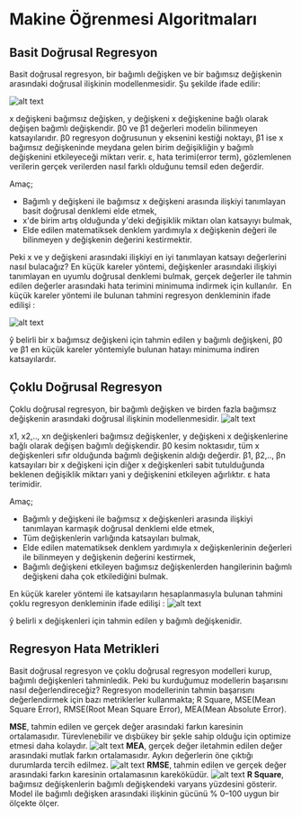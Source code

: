 # Makine Öğrenmesi Algoritmaları

## Basit Doğrusal Regresyon

Basit doğrusal regresyon, bir bağımlı değişken ve bir bağımsız değişkenin arasındaki doğrusal ilişkinin modellenmesidir.
Şu şekilde ifade edilir:

![alt text](https://cdn-images-1.medium.com/max/1600/1*5j7BZRiy7GRJRbZImCkpEg.png)

x değişkeni bağımsız değişken, y değişkeni x değişkenine bağlı olarak değişen bağımlı değişkendir. β0 ve β1 değerleri modelin bilinmeyen katsayılarıdır. β0 regresyon doğrusunun y eksenini kestiği noktayı, β1 ise x bağımsız değişkeninde meydana gelen birim değişikliğin y bağımlı değişkenini etkileyeceği miktarı verir. ε, hata terimi(error term), gözlemlenen verilerin gerçek verilerden nasıl farklı olduğunu temsil eden değerdir.

Amaç;
- Bağımlı y değişkeni ile bağımsız x değişkeni arasında ilişkiyi tanımlayan basit doğrusal denklemi elde etmek,
- x'de birim artış olduğunda y'deki değişiklik miktarı olan katsayıyı bulmak,
- Elde edilen matematiksek denklem yardımıyla x değişkenin değeri ile bilinmeyen y değişkenin değerini kestirmektir.

Peki x ve y değişkeni arasındaki ilişkiyi en iyi tanımlayan katsayı değerlerini nasıl bulacağız? En küçük kareler yöntemi, değişkenler arasındaki ilişkiyi tanımlayan en uyumlu doğrusal denklemi bulmak, gerçek değerler ile tahmin edilen değerler arasındaki hata terimini minimuma indirmek için kullanılır. 
En küçük kareler yöntemi ile bulunan tahmini regresyon denkleminin ifade edilişi :

![alt text](https://cdn-images-1.medium.com/max/1600/1*KnyqulfXF3_LdddjjCwFCQ.png)

ŷ belirli bir x bağımsız değişkeni için tahmin edilen y bağımlı değişkeni, β0 ve β1 en küçük kareler yöntemiyle bulunan hatayı minimuma indiren katsayılardır.


## Çoklu Doğrusal Regresyon

Çoklu doğrusal regresyon, bir bağımlı değişken ve birden fazla bağımsız değişkenin arasındaki doğrusal ilişkinin modellenmesidir.
![alt text](https://cdn-images-1.medium.com/max/1600/1*wfPYBWtYAXcp8k4xCKBYEQ.png)

x1, x2,.., xn değişkenleri bağımsız değişkenler, y değişkeni x değişkenlerine bağlı olarak değişen bağımlı değişkendir. β0 kesim noktasıdır, tüm x değişkenleri sıfır olduğunda bağımlı değişkenin aldığı değerdir. β1, β2,.., βn katsayıları bir x değişkeni için diğer x değişkenleri sabit tutulduğunda beklenen değişiklik miktarı yani y değişkenini etkileyen ağırlıktır. ε hata terimidir.

Amaç;
- Bağımlı y değişkeni ile bağımsız x değişkenleri arasında ilişkiyi tanımlayan karmaşık doğrusal denklemi elde etmek,
- Tüm değişkenlerin varlığında katsayıları bulmak,
- Elde edilen matematiksek denklem yardımıyla x değişkenlerinin değerleri ile bilinmeyen y değişkenin değerini kestirmek,
- Bağımlı değişkeni etkileyen bağımsız değişkenlerden hangilerinin bağımlı değişkeni daha çok etkilediğini bulmak.

En küçük kareler yöntemi ile katsayıların hesaplanmasıyla bulunan tahmini çoklu regresyon denkleminin ifade edilişi :
![alt text](https://cdn-images-1.medium.com/max/1600/1*ZtCrkEBUkx_LZOuggh-EqQ.png)

ŷ belirli x değişkenleri için tahmin edilen y bağımlı değişkenidir.

## Regresyon Hata Metrikleri

Basit doğrusal regresyon ve çoklu doğrusal regresyon modelleri kurup, bağımlı değişkenleri tahminledik. Peki bu kurduğumuz modellerin başarısını nasıl değerlendireceğiz? Regresyon modellerinin tahmin başarısını değerlendirmek için bazı metriklerler kullanmakta; R Square, MSE(Mean Square Error), RMSE(Root Mean Square Error), MEA(Mean Absolute Error).

**MSE**, tahmin edilen ve gerçek değer arasındaki farkın karesinin ortalamasıdır. Türevlenebilir ve dışbükey bir şekle sahip olduğu için optimize etmesi daha kolaydır.
![alt text](https://cdn-images-1.medium.com/max/1600/1*5Wi49XWG7kswMTGr7uBPEg.png)
**MEA**, gerçek değer iletahmin edilen değer arasındaki mutlak farkın ortalamasıdır. Aykırı değerlerin öne çıktığı durumlarda tercih edilmez.
![alt text](https://cdn-images-1.medium.com/max/1600/1*_dG1PmMW8up66VDHDexEXw.png)
**RMSE**, tahmin edilen ve gerçek değer arasındaki farkın karesinin ortalamasının kareköküdür.
![alt text](https://cdn-images-1.medium.com/max/1600/1*suGwo5i5J8l4sutHLJgw-Q.png)
**R Square**, bağımsız değişkenlerin bağımlı değişkendeki varyans yüzdesini gösterir. Model ile bağımlı değişken arasındaki ilişkinin gücünü % 0–100 uygun bir ölçekte ölçer.
